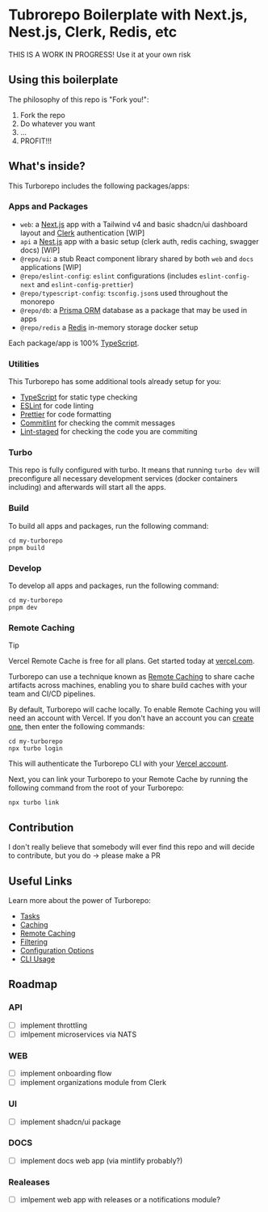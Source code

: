 # Tubrorepo Boilerplate with Next.js, Nest.js, Clerk, Redis, etc

THIS IS A WORK IN PROGRESS!
Use it at your own risk

## Using this boilerplate

The philosophy of this repo is "Fork you!":

1. Fork the repo
2. Do whatever you want
3. ...
4. PROFIT!!!

## What's inside?

This Turborepo includes the following packages/apps:

### Apps and Packages

- `web`: a [Next.js](https://nextjs.org/) app with a Tailwind v4 and basic shadcn/ui dashboard layout and [Clerk](https://clerk.com/) authentication [WIP]
- `api` a [Nest.js](https://nestjs.com) app with a basic setup (clerk auth, redis caching, swagger docs) [WIP]
- `@repo/ui`: a stub React component library shared by both `web` and `docs` applications [WIP]
- `@repo/eslint-config`: `eslint` configurations (includes `eslint-config-next` and `eslint-config-prettier`)
- `@repo/typescript-config`: `tsconfig.json`s used throughout the monorepo
- `@repo/db`: a [Prisma ORM](https://prisma.io/orm) database as a package that may be used in apps
- `@repo/redis` a [Redis](https://redis.io) in-memory storage docker setup

Each package/app is 100% [TypeScript](https://www.typescriptlang.org/).

### Utilities

This Turborepo has some additional tools already setup for you:

- [TypeScript](https://www.typescriptlang.org/) for static type checking
- [ESLint](https://eslint.org/) for code linting
- [Prettier](https://prettier.io) for code formatting
- [Commitlint](https://commitlint.js.org/) for checking the commit messages
- [Lint-staged](https://github.com/lint-staged/lint-staged) for checking the code you are commiting

### Turbo

This repo is fully configured with turbo. It means that running `turbo dev` will preconfigure all necessary development services (docker containers including) and afterwards will start all the apps.

### Build

To build all apps and packages, run the following command:

```
cd my-turborepo
pnpm build
```

### Develop

To develop all apps and packages, run the following command:

```
cd my-turborepo
pnpm dev
```

### Remote Caching

> [!TIP]
> Vercel Remote Cache is free for all plans. Get started today at [vercel.com](https://vercel.com/signup?/signup?utm_source=remote-cache-sdk&utm_campaign=free_remote_cache).

Turborepo can use a technique known as [Remote Caching](https://turbo.build/repo/docs/core-concepts/remote-caching) to share cache artifacts across machines, enabling you to share build caches with your team and CI/CD pipelines.

By default, Turborepo will cache locally. To enable Remote Caching you will need an account with Vercel. If you don't have an account you can [create one](https://vercel.com/signup?utm_source=turborepo-examples), then enter the following commands:

```
cd my-turborepo
npx turbo login
```

This will authenticate the Turborepo CLI with your [Vercel account](https://vercel.com/docs/concepts/personal-accounts/overview).

Next, you can link your Turborepo to your Remote Cache by running the following command from the root of your Turborepo:

```
npx turbo link
```

## Contribution

I don't really believe that somebody will ever find this repo and will decide to contribute, but you do -> please make a PR

## Useful Links

Learn more about the power of Turborepo:

- [Tasks](https://turbo.build/repo/docs/core-concepts/monorepos/running-tasks)
- [Caching](https://turbo.build/repo/docs/core-concepts/caching)
- [Remote Caching](https://turbo.build/repo/docs/core-concepts/remote-caching)
- [Filtering](https://turbo.build/repo/docs/core-concepts/monorepos/filtering)
- [Configuration Options](https://turbo.build/repo/docs/reference/configuration)
- [CLI Usage](https://turbo.build/repo/docs/reference/command-line-reference)

## Roadmap

### API

- [ ] implement throttling
- [ ] imlpement microservices via NATS

### WEB

- [ ] implement onboarding flow
- [ ] implement organizations module from Clerk

### UI

- [ ] implement shadcn/ui package

### DOCS

- [ ] implement docs web app (via mintlify probably?)

### Realeases

- [ ] imlpement web app with releases or a notifications module?
